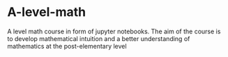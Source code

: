 # A-level-math
A level math course in form of jupyter notebooks. The aim of the course is to develop mathematical intuition and a better understanding of mathematics at the post-elementary level
